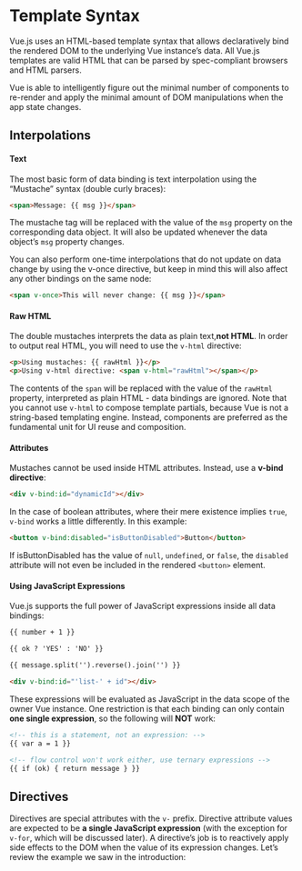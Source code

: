 # Template Syntax
Vue.js uses an HTML-based template syntax that allows declaratively bind the rendered DOM to the underlying Vue instance’s data. All Vue.js templates are valid HTML that can be parsed by spec-compliant browsers and HTML parsers.

 Vue is able to intelligently figure out the minimal number of components to re-render and apply the minimal amount of DOM manipulations when the app state changes.

## Interpolations
#### Text
The most basic form of data binding is text interpolation using the “Mustache” syntax (double curly braces):
```html
<span>Message: {{ msg }}</span>
```
The mustache tag will be replaced with the value of the `msg` property on the corresponding data object. It will also be updated whenever the data object’s `msg` property changes.

You can also perform one-time interpolations that do not update on data change by using the v-once directive, but keep in mind this will also affect any other bindings on the same node:
```HTML
<span v-once>This will never change: {{ msg }}</span>
```
#### Raw HTML
The double mustaches interprets the data as plain text,**not HTML**. In order to output real HTML, you will need to use the `v-html` directive:
```HTML
<p>Using mustaches: {{ rawHtml }}</p>
<p>Using v-html directive: <span v-html="rawHtml"></span></p>
```
The contents of the `span` will be replaced with the value of the `rawHtml` property, interpreted as plain HTML - data bindings are ignored. Note that you cannot use `v-html` to compose template partials, because Vue is not a string-based templating engine. Instead, components are preferred as the fundamental unit for UI reuse and composition.
#### Attributes
Mustaches cannot be used inside HTML attributes. Instead, use a **v-bind directive**:
```HTML
<div v-bind:id="dynamicId"></div>
```
In the case of boolean attributes, where their mere existence implies `true`, `v-bind` works a little differently. In this example:
```HTML
<button v-bind:disabled="isButtonDisabled">Button</button>
```
If isButtonDisabled has the value of `null`, `undefined`, or `false`, the `disabled` attribute will not even be included in the rendered `<button>` element.
#### Using JavaScript Expressions
Vue.js supports the full power of JavaScript expressions inside all data bindings:
```HTML
{{ number + 1 }}

{{ ok ? 'YES' : 'NO' }}

{{ message.split('').reverse().join('') }}

<div v-bind:id="'list-' + id"></div>
```
These expressions will be evaluated as JavaScript in the data scope of the owner Vue instance. One restriction is that each binding can only contain **one single expression**, so the following will **NOT** work:
```HTML
<!-- this is a statement, not an expression: -->
{{ var a = 1 }}

<!-- flow control won't work either, use ternary expressions -->
{{ if (ok) { return message } }}
```
## Directives
Directives are special attributes with the `v-` prefix. Directive attribute values are expected to be **a single JavaScript expression** (with the exception for `v-for`, which will be discussed later). A directive’s job is to reactively apply side effects to the DOM when the value of its expression changes. Let’s review the example we saw in the introduction:
